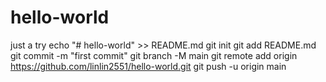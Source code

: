 # hello-world
just a try
echo "# hello-world" >> README.md
git init
git add README.md
git commit -m "first commit"
git branch -M main
git remote add origin https://github.com/linlin2551/hello-world.git
git push -u origin main
